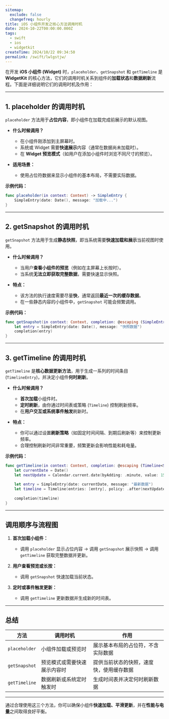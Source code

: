 ```yaml
---
sitemap:
  exclude: false
  changefreq: hourly
title: iOS 小组件开发之核心方法调用时机
date: 2024-10-22T00:00:00.000Z
tags:
  - swift
  - ios
  - widgetkit
createTime: 2024/10/22 09:34:50
permalink: /swift/lwlgstjw/
---
```


在开发 **iOS 小组件 (Widget)** 时，`placeholder`、`getSnapshot` 和 `getTimeline` 是 **WidgetKit** 的核心方法，它们的调用时机关系到组件的**加载状态**和**数据刷新**流程。下面是详细说明它们的调用时机及作用：

---

## **1. placeholder 的调用时机**  
`placeholder` 方法用于**占位内容**，即小组件在加载完成前展示的默认视图。

- **什么时候调用？**  
  - 在小组件刚添加到主屏幕时。
  - 系统或 Widget 需要**快速展示**内容（通常在数据尚未加载时）。
  - 在 **Widget 预览模式**（如用户在添加小组件时浏览不同尺寸的预览）。

- **适用场景：**
  - 使用占位符数据来显示小组件的基本布局，不需要实际数据。

**示例代码：**
```swift
func placeholder(in context: Context) -> SimpleEntry {
    SimpleEntry(date: Date(), message: "加载中...")
}
```

---

## **2. getSnapshot 的调用时机**  
`getSnapshot` 方法用于生成**静态快照**，即当系统需要**快速加载和展示**当前视图时使用。  
- **什么时候调用？**  
  - 当用户**查看小组件的预览**（例如在主屏幕上长按时）。
  - 当系统**无法立即获取完整数据**，需要快速显示快照。

- **特点：**  
  - 该方法的执行速度需要尽量**快**，通常返回**最近一次的缓存数据**。
  - 在一些静态内容的小组件中，`getSnapshot` 可能会频繁调用。

**示例代码：**
```swift
func getSnapshot(in context: Context, completion: @escaping (SimpleEntry) -> Void) {
    let entry = SimpleEntry(date: Date(), message: "快照数据")
    completion(entry)
}
```

---

## **3. getTimeline 的调用时机**  
`getTimeline` 是**核心数据更新方法**，用于生成一系列的时间条目 (`TimelineEntry`)，并决定小组件**何时刷新**。

- **什么时候调用？**  
  - **首次加载**小组件时。
  - **定时刷新**，由你通过时间表或策略 (`Timeline`) 控制刷新频率。
  - 在**用户交互或系统事件触发**刷新时。

- **特点：**
  - 你可以通过设置**刷新策略**（如固定时间间隔、到期后刷新等）来控制更新频率。
  - 合理控制刷新时间非常重要，频繁更新会影响性能和耗电量。

**示例代码：**
```swift
func getTimeline(in context: Context, completion: @escaping (Timeline<SimpleEntry>) -> Void) {
    let currentDate = Date()
    let nextUpdate = Calendar.current.date(byAdding: .minute, value: 15, to: currentDate)!
    
    let entry = SimpleEntry(date: currentDate, message: "最新数据")
    let timeline = Timeline(entries: [entry], policy: .after(nextUpdate))
    
    completion(timeline)
}
```

---

## **调用顺序与流程图**

1. **首次加载小组件：**  
   - 调用 `placeholder` 显示占位内容 → 调用 `getSnapshot` 展示快照 → 调用 `getTimeline` 获取完整数据并更新。

2. **用户查看预览或长按：**  
   - 调用 `getSnapshot` 快速加载当前状态。

3. **定时或事件触发更新：**  
   - 调用 `getTimeline` 更新数据并生成新的时间表。

---

## **总结**

| **方法**         | **调用时机**                                      | **作用**                                |
|------------------|----------------------------------------------------|-----------------------------------------|
| `placeholder`    | 小组件加载或预览时                                  | 展示基本布局的占位符，不含实际数据       |
| `getSnapshot`    | 预览模式或需要快速展示内容时                        | 提供当前状态的快照，速度快，使用缓存数据 |
| `getTimeline`    | 数据刷新或系统定时触发时                            | 生成时间表并决定何时刷新数据            |

---

通过合理使用这三个方法，你可以确保小组件**快速加载、平滑更新**，并在**性能与电量**之间取得良好平衡。